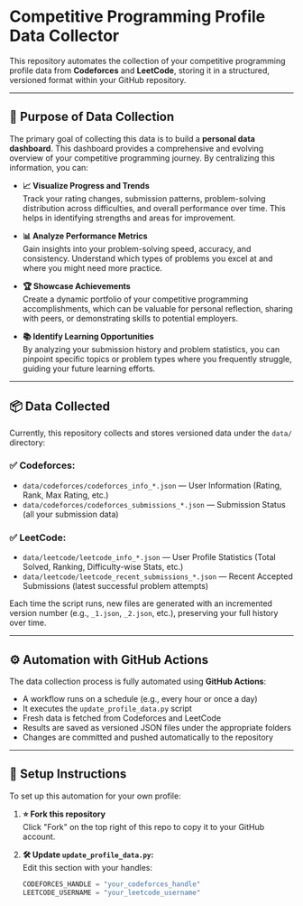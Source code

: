 # Competitive Programming Profile Data Collector

This repository automates the collection of your competitive programming profile data from **Codeforces** and **LeetCode**, storing it in a structured, versioned format within your GitHub repository.

---

## 🎯 Purpose of Data Collection

The primary goal of collecting this data is to build a **personal data dashboard**. This dashboard provides a comprehensive and evolving overview of your competitive programming journey. By centralizing this information, you can:

- **📈 Visualize Progress and Trends**  
  Track your rating changes, submission patterns, problem-solving distribution across difficulties, and overall performance over time. This helps in identifying strengths and areas for improvement.

- **📊 Analyze Performance Metrics**  
  Gain insights into your problem-solving speed, accuracy, and consistency. Understand which types of problems you excel at and where you might need more practice.

- **🏆 Showcase Achievements**  
  Create a dynamic portfolio of your competitive programming accomplishments, which can be valuable for personal reflection, sharing with peers, or demonstrating skills to potential employers.

- **📚 Identify Learning Opportunities**  
  By analyzing your submission history and problem statistics, you can pinpoint specific topics or problem types where you frequently struggle, guiding your future learning efforts.

---

## 📦 Data Collected

Currently, this repository collects and stores versioned data under the `data/` directory:

### ✅ Codeforces:
- `data/codeforces/codeforces_info_*.json` — User Information (Rating, Rank, Max Rating, etc.)
- `data/codeforces/codeforces_submissions_*.json` — Submission Status (all your submission data)

### ✅ LeetCode:
- `data/leetcode/leetcode_info_*.json` — User Profile Statistics (Total Solved, Ranking, Difficulty-wise Stats, etc.)
- `data/leetcode/leetcode_recent_submissions_*.json` — Recent Accepted Submissions (latest successful problem attempts)

Each time the script runs, new files are generated with an incremented version number (e.g., `_1.json`, `_2.json`, etc.), preserving your full history over time.

---

## ⚙️ Automation with GitHub Actions

The data collection process is fully automated using **GitHub Actions**:

- A workflow runs on a schedule (e.g., every hour or once a day)
- It executes the `update_profile_data.py` script
- Fresh data is fetched from Codeforces and LeetCode
- Results are saved as versioned JSON files under the appropriate folders
- Changes are committed and pushed automatically to the repository

---

## 🚀 Setup Instructions

To set up this automation for your own profile:

1. **⭐ Fork this repository**  
   Click "Fork" on the top right of this repo to copy it to your GitHub account.

2. **🛠 Update `update_profile_data.py`:**  
   Edit this section with your handles:
   ```python
   CODEFORCES_HANDLE = "your_codeforces_handle"
   LEETCODE_USERNAME = "your_leetcode_username"
